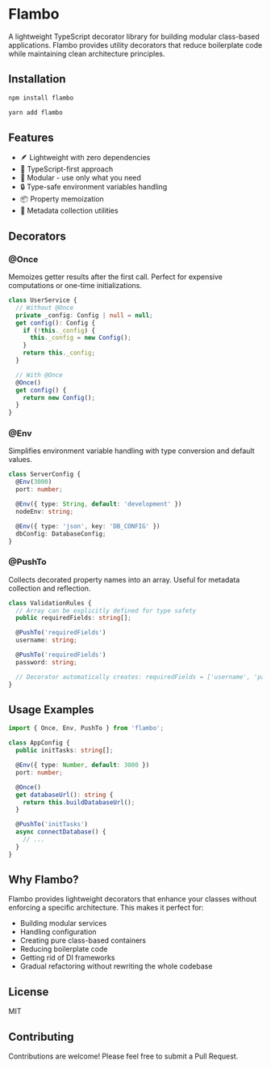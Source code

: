 # Flambo

A lightweight TypeScript decorator library for building modular class-based applications. Flambo provides utility decorators that reduce boilerplate code while maintaining clean architecture principles.

## Installation

```bash
npm install flambo
```

```bash
yarn add flambo
```

## Features

- 🪶 Lightweight with zero dependencies
- 🎯 TypeScript-first approach
- 🧩 Modular - use only what you need
- 🔒 Type-safe environment variables handling
- 📦 Property memoization
- 📝 Metadata collection utilities

## Decorators

### @Once
Memoizes getter results after the first call. Perfect for expensive computations or one-time initializations.

```typescript
class UserService {
  // Without @Once
  private _config: Config | null = null;
  get config(): Config {
    if (!this._config) {
      this._config = new Config();
    }
    return this._config;
  }

  // With @Once
  @Once()
  get config() {
    return new Config();
  }
}
```

### @Env
Simplifies environment variable handling with type conversion and default values.

```typescript
class ServerConfig {
  @Env(3000)
  port: number;

  @Env({ type: String, default: 'development' })
  nodeEnv: string;

  @Env({ type: 'json', key: 'DB_CONFIG' })
  dbConfig: DatabaseConfig;
}
```

### @PushTo
Collects decorated property names into an array. Useful for metadata collection and reflection.

```typescript
class ValidationRules {
  // Array can be explicitly defined for type safety
  public requiredFields: string[];

  @PushTo('requiredFields')
  username: string;

  @PushTo('requiredFields')
  password: string;

  // Decorator automatically creates: requiredFields = ['username', 'password']
}
```

## Usage Examples

```typescript
import { Once, Env, PushTo } from 'flambo';

class AppConfig {
  public initTasks: string[];

  @Env({ type: Number, default: 3000 })
  port: number;

  @Once()
  get databaseUrl(): string {
    return this.buildDatabaseUrl();
  }

  @PushTo('initTasks')
  async connectDatabase() {
    // ...
  }
}
```

## Why Flambo?

Flambo provides lightweight decorators that enhance your classes without enforcing a specific architecture. This makes it perfect for:

- Building modular services
- Handling configuration
- Creating pure class-based containers
- Reducing boilerplate code
- Getting rid of DI frameworks
- Gradual refactoring without rewriting the whole codebase

## License

MIT

## Contributing

Contributions are welcome! Please feel free to submit a Pull Request.